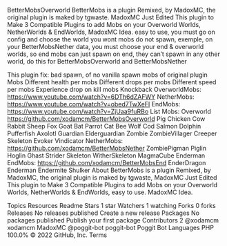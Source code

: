 BetterMobsOverworld
BetterMobs is a plugin Remixed, by MadoxMC, the original plugin is maked by tgwaste. MadoxMC Just Edited This plugin to Make 3 Compatible Plugins to add Mobs on your Overworld Worlds, NetherWorlds & EndWorlds, MadoxMC Idea. easy to use, you must go on config and choose the world you wont mobs do not spawn, exemple, on your BetterMobsNether data, you must choose your end & overworld worlds, so end mobs can just spawn on end, they can’t spawn in any other world, do this for BetterMobsOverworld and BetterMobsNether

This plugin fix: bad spawn, of no vanilla spawn mobs of original plugin Mobs
Different health per mobs
Different drops per mobs
Different speed per mobs
Experience drop on kill mobs
Knockback
OverworldMobs: https://www.youtube.com/watch?v=6DTh6dZAFWY
NetherMobs: https://www.youtube.com/watch?v=obed7TwXeFI
EndMobs: https://www.youtube.com/watch?v=ZjUaa9fuRBo
List Mobs: Overworld https://github.com/xodamcm/BetterMobsOverworld
Pig
Chicken
Cow
Rabbit
Sheep
Fox
Goat
Bat
Parrot
Cat
Bee
Wolf
Cod
Salmon
Dolphin
Pufferfish
Axolotl
Guardian
Elderguardian
Zombie
ZombieVillager
Creeper
Skeleton
Evoker
Vindicator
NetherMobs: https://github.com/xodamcm/BetterMobsNether
ZombiePigman
Piglin
Hoglin
Ghast
Strider
Skeleton
WitherSkeleton
MagmaCube
Enderman
EndMobs: https://github.com/xodamcm/BetterMobsEnd
EnderDragon
Enderman
Endermite
Shulker
About
BetterMobs is a plugin Remixed, by MadoxMC, the original plugin is maked by tgwaste, MadoxMC Just Edited This plugin to Make 3 Compatible Plugins to add Mobs on your Overworld Worlds, NetherWorlds & EndWorlds, easy to use. MadoxMC Idea.

Topics
Resources
 Readme
Stars
 1 star
Watchers
 1 watching
Forks
 0 forks
Releases
No releases published
Create a new release
Packages
No packages published
Publish your first package
Contributors 2
@xodamcm
xodamcm MadoxMC
@poggit-bot
poggit-bot Poggit Bot
Languages
PHP
100.0%
© 2022 GitHub, Inc.
Terms
